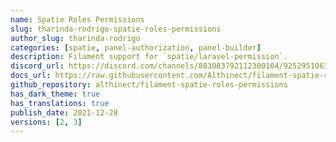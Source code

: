 ```yaml
---
name: Spatie Roles Permissions
slug: tharinda-rodrigo-spatie-roles-permissions
author_slug: tharinda-rodrigo
categories: [spatie, panel-authorization, panel-builder]
description: Filament support for `spatie/laravel-permission`.
discord_url: https://discord.com/channels/883083792112300104/925295106368606218
docs_url: https://raw.githubusercontent.com/Althinect/filament-spatie-roles-permissions/master/README.md
github_repository: althinect/filament-spatie-roles-permissions
has_dark_theme: true
has_translations: true
publish_date: 2021-12-28
versions: [2, 3]
---
```

